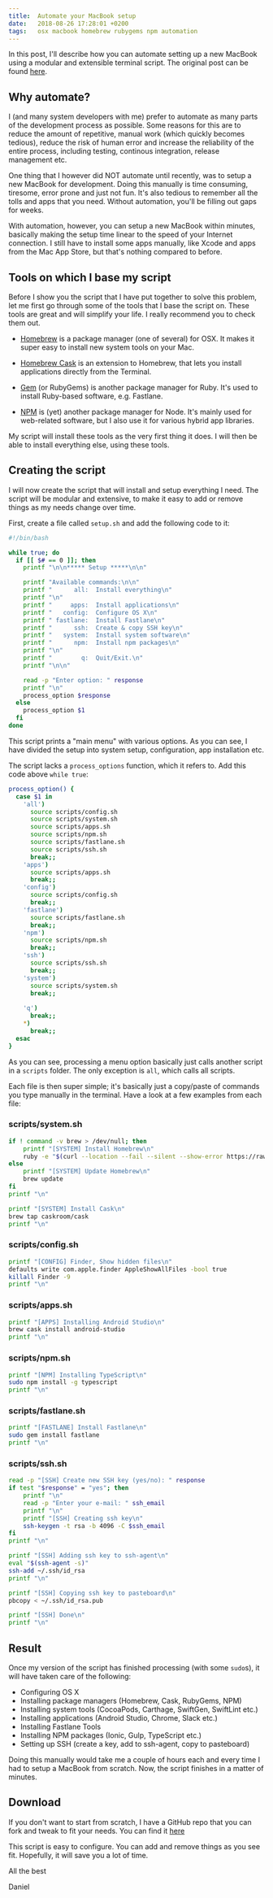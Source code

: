 ```yaml
---
title:  Automate your MacBook setup
date:   2018-08-26 17:28:01 +0200
tags:	osx macbook homebrew rubygems npm automation
---
```


In this post, I'll describe how you can automate setting up a new MacBook using
a modular and extensible terminal script. The original post can be found [here](https://medium.com/@danielsaidi/automate-your-macbook-setup-297e9cf3d148).


## Why automate?

I (and many system developers with me) prefer to automate as many parts of the
development process as possible. Some reasons for this are to reduce the amount
of repetitive, manual work (which quickly becomes tedious), reduce the
risk of human error and increase the reliability of the entire process, including
testing, continous integration, release management etc.

One thing that I however did NOT automate until recently, was to setup a new
MacBook for development. Doing this manually is time consuming, tiresome, error
prone and just not fun. It's also tedious to remember all the tolls and apps
that you need. Without automation, you'll be filling out gaps for weeks.

With automation, however, you can setup a new MacBook within minutes, basically
making the setup time linear to the speed of your Internet connection. I still
have to install some apps manually, like Xcode and apps from the Mac App Store,
but that's nothing compared to before.


## Tools on which I base my script

Before I show you the script that I have put together to solve this problem, let
me first go through some of the tools that I base the script on. These tools are
great and will simplify your life. I really recommend you to check them out.

* [Homebrew](https://brew.sh) is a package manager (one of several) for OSX. It
makes it super easy to install new system tools on your Mac.

* [Homebrew Cask](https://github.com/Homebrew/homebrew-cask) is an extension to
Homebrew, that lets you install applications directly from the Terminal.

* [Gem](https://rubygems.org/pages/download) (or RubyGems) is another package
manager for Ruby. It's used to install Ruby-based software, e.g. Fastlane.

* [NPM](https://www.npmjs.com) is (yet) another package manager for Node. It's
mainly used for web-related software, but I also use it for various hybrid app
libraries.

My script will install these tools as the very first thing it does. I will then
be able to install everything else, using these tools.


## Creating the script

I will now create the script that will install and setup everything I need. The
script will be modular and extensive, to make it easy to add or remove things as
my needs change over time.

First, create a file called `setup.sh` and add the following code to it:

```bash
#!/bin/bash

while true; do
  if [[ $# == 0 ]]; then
    printf "\n\n***** Setup *****\n\n"

    printf "Available commands:\n\n"
    printf "      all:  Install everything\n"
    printf "\n"
    printf "     apps:  Install applications\n"
    printf "   config:  Configure OS X\n"
    printf " fastlane:  Install Fastlane\n"
    printf "      ssh:  Create & copy SSH key\n"
    printf "   system:  Install system software\n"
    printf "      npm:  Install npm packages\n"
    printf "\n"
    printf "        q:  Quit/Exit.\n"
    printf "\n\n"

    read -p "Enter option: " response
    printf "\n"
    process_option $response
  else
    process_option $1
  fi
done
```

This script prints a "main menu" with various options. As you can see, I have
divided the setup into system setup, configuration, app installation etc.

The script lacks a `process_options` function, which it refers to. Add this code
above `while true`:


```bash
process_option() {
  case $1 in
    'all')
      source scripts/config.sh
      source scripts/system.sh
      source scripts/apps.sh
      source scripts/npm.sh
      source scripts/fastlane.sh
      source scripts/ssh.sh
      break;;
    'apps')
      source scripts/apps.sh
      break;;
    'config')
      source scripts/config.sh
      break;;
    'fastlane')
      source scripts/fastlane.sh
      break;;
    'npm')
      source scripts/npm.sh
      break;;
    'ssh')
      source scripts/ssh.sh
      break;;
    'system')
      source scripts/system.sh
      break;;
      
    'q')
      break;;
    *)
      break;;
  esac
}
```

As you can see, processing a menu option basically just calls another script in
a `scripts` folder. The only exception is `all`, which calls all scripts.

Each file is then super simple; it's basically just a copy/paste of commands you
type manually in the terminal. Have a look at a few examples from each file:


### scripts/system.sh

```bash
if ! command -v brew > /dev/null; then
    printf "[SYSTEM] Install Homebrew\n"
    ruby -e "$(curl --location --fail --silent --show-error https://raw.githubusercontent.com/Homebrew/install/master/install)"
else
    printf "[SYSTEM] Update Homebrew\n"
    brew update
fi
printf "\n"

printf "[SYSTEM] Install Cask\n"
brew tap caskroom/cask
printf "\n"
```

### scripts/config.sh

```bash
printf "[CONFIG] Finder, Show hidden files\n"
defaults write com.apple.finder AppleShowAllFiles -bool true
killall Finder -9
printf "\n"
```

### scripts/apps.sh

```bash
printf "[APPS] Installing Android Studio\n"
brew cask install android-studio
printf "\n"
```

### scripts/npm.sh

```bash
printf "[NPM] Installing TypeScript\n"
sudo npm install -g typescript
printf "\n"
```

### scripts/fastlane.sh

```bash
printf "[FASTLANE] Install Fastlane\n"
sudo gem install fastlane 
printf "\n"
```

### scripts/ssh.sh

```bash
read -p "[SSH] Create new SSH key (yes/no): " response
if test "$response" = "yes"; then
	printf "\n"
	read -p "Enter your e-mail: " ssh_email
	printf "\n"
    printf "[SSH] Creating ssh key\n"
    ssh-keygen -t rsa -b 4096 -C $ssh_email
fi
printf "\n"

printf "[SSH] Adding ssh key to ssh-agent\n"
eval "$(ssh-agent -s)"
ssh-add ~/.ssh/id_rsa
printf "\n"

printf "[SSH] Copying ssh key to pasteboard\n"
pbcopy < ~/.ssh/id_rsa.pub

printf "[SSH] Done\n"
printf "\n"
```


## Result

Once my version of the script has finished processing (with some `sudo`s), it
will have taken care of the following:

* Configuring OS X
* Installing package managers (Homebrew, Cask, RubyGems, NPM)
* Installing system tools (CocoaPods, Carthage, SwiftGen, SwiftLint etc.)
* Installing applications (Android Studio, Chrome, Slack etc.)
* Installing Fastlane Tools
* Installing NPM packages (Ionic, Gulp, TypeScript etc.)
* Setting up SSH (create a key, add to ssh-agent, copy to pasteboard)

Doing this manually would take me a couple of hours each and every time I had to
setup a MacBook from scratch. Now, the script finishes in a matter of minutes.


## Download

If you don't want to start from scratch, I have a GitHub repo that you can fork
and tweak to fit your needs. You can find it [here](https://github.com/danielsaidi/osx)

This script is easy to configure. You can add and remove things as you see fit.
Hopefully, it will save you a lot of time.

All the best

Daniel
